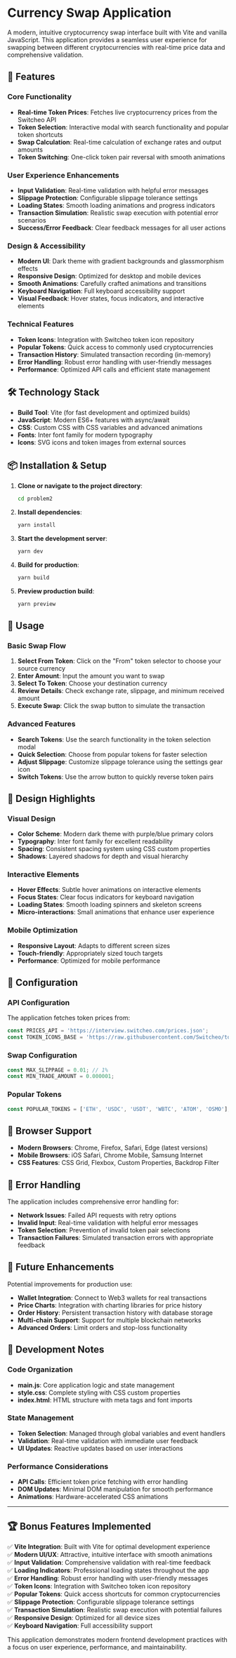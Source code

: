 # Currency Swap Application

A modern, intuitive cryptocurrency swap interface built with Vite and vanilla JavaScript. This application provides a seamless user experience for swapping between different cryptocurrencies with real-time price data and comprehensive validation.

## 🚀 Features

### Core Functionality

- **Real-time Token Prices**: Fetches live cryptocurrency prices from the Switcheo API
- **Token Selection**: Interactive modal with search functionality and popular token shortcuts
- **Swap Calculation**: Real-time calculation of exchange rates and output amounts
- **Token Switching**: One-click token pair reversal with smooth animations

### User Experience Enhancements

- **Input Validation**: Real-time validation with helpful error messages
- **Slippage Protection**: Configurable slippage tolerance settings
- **Loading States**: Smooth loading animations and progress indicators
- **Transaction Simulation**: Realistic swap execution with potential error scenarios
- **Success/Error Feedback**: Clear feedback messages for all user actions

### Design & Accessibility

- **Modern UI**: Dark theme with gradient backgrounds and glassmorphism effects
- **Responsive Design**: Optimized for desktop and mobile devices
- **Smooth Animations**: Carefully crafted animations and transitions
- **Keyboard Navigation**: Full keyboard accessibility support
- **Visual Feedback**: Hover states, focus indicators, and interactive elements

### Technical Features

- **Token Icons**: Integration with Switcheo token icon repository
- **Popular Tokens**: Quick access to commonly used cryptocurrencies
- **Transaction History**: Simulated transaction recording (in-memory)
- **Error Handling**: Robust error handling with user-friendly messages
- **Performance**: Optimized API calls and efficient state management

## 🛠️ Technology Stack

- **Build Tool**: Vite (for fast development and optimized builds)
- **JavaScript**: Modern ES6+ features with async/await
- **CSS**: Custom CSS with CSS variables and advanced animations
- **Fonts**: Inter font family for modern typography
- **Icons**: SVG icons and token images from external sources

## 📦 Installation & Setup

1. **Clone or navigate to the project directory**:

   ```bash
   cd problem2
   ```

2. **Install dependencies**:

   ```bash
   yarn install
   ```

3. **Start the development server**:

   ```bash
   yarn dev
   ```

4. **Build for production**:

   ```bash
   yarn build
   ```

5. **Preview production build**:
   ```bash
   yarn preview
   ```

## 🎯 Usage

### Basic Swap Flow

1. **Select From Token**: Click on the "From" token selector to choose your source currency
2. **Enter Amount**: Input the amount you want to swap
3. **Select To Token**: Choose your destination currency
4. **Review Details**: Check exchange rate, slippage, and minimum received amount
5. **Execute Swap**: Click the swap button to simulate the transaction

### Advanced Features

- **Search Tokens**: Use the search functionality in the token selection modal
- **Quick Selection**: Choose from popular tokens for faster selection
- **Adjust Slippage**: Customize slippage tolerance using the settings gear icon
- **Switch Tokens**: Use the arrow button to quickly reverse token pairs

## 🎨 Design Highlights

### Visual Design

- **Color Scheme**: Modern dark theme with purple/blue primary colors
- **Typography**: Inter font family for excellent readability
- **Spacing**: Consistent spacing system using CSS custom properties
- **Shadows**: Layered shadows for depth and visual hierarchy

### Interactive Elements

- **Hover Effects**: Subtle hover animations on interactive elements
- **Focus States**: Clear focus indicators for keyboard navigation
- **Loading States**: Smooth loading spinners and skeleton screens
- **Micro-interactions**: Small animations that enhance user experience

### Mobile Optimization

- **Responsive Layout**: Adapts to different screen sizes
- **Touch-friendly**: Appropriately sized touch targets
- **Performance**: Optimized for mobile performance

## 🔧 Configuration

### API Configuration

The application fetches token prices from:

```javascript
const PRICES_API = 'https://interview.switcheo.com/prices.json';
const TOKEN_ICONS_BASE = 'https://raw.githubusercontent.com/Switcheo/token-icons/main/tokens/';
```

### Swap Configuration

```javascript
const MAX_SLIPPAGE = 0.01; // 1%
const MIN_TRADE_AMOUNT = 0.000001;
```

### Popular Tokens

```javascript
const POPULAR_TOKENS = ['ETH', 'USDC', 'USDT', 'WBTC', 'ATOM', 'OSMO'];
```

## 📱 Browser Support

- **Modern Browsers**: Chrome, Firefox, Safari, Edge (latest versions)
- **Mobile Browsers**: iOS Safari, Chrome Mobile, Samsung Internet
- **CSS Features**: CSS Grid, Flexbox, Custom Properties, Backdrop Filter

## 🚨 Error Handling

The application includes comprehensive error handling for:

- **Network Issues**: Failed API requests with retry options
- **Invalid Input**: Real-time validation with helpful error messages
- **Token Selection**: Prevention of invalid token pair selections
- **Transaction Failures**: Simulated transaction errors with appropriate feedback

## 🔮 Future Enhancements

Potential improvements for production use:

- **Wallet Integration**: Connect to Web3 wallets for real transactions
- **Price Charts**: Integration with charting libraries for price history
- **Order History**: Persistent transaction history with database storage
- **Multi-chain Support**: Support for multiple blockchain networks
- **Advanced Orders**: Limit orders and stop-loss functionality

## 📝 Development Notes

### Code Organization

- **main.js**: Core application logic and state management
- **style.css**: Complete styling with CSS custom properties
- **index.html**: HTML structure with meta tags and font imports

### State Management

- **Token Selection**: Managed through global variables and event handlers
- **Validation**: Real-time validation with immediate user feedback
- **UI Updates**: Reactive updates based on user interactions

### Performance Considerations

- **API Calls**: Efficient token price fetching with error handling
- **DOM Updates**: Minimal DOM manipulation for smooth performance
- **Animations**: Hardware-accelerated CSS animations

---

## 🏆 Bonus Features Implemented

✅ **Vite Integration**: Built with Vite for optimal development experience  
✅ **Modern UI/UX**: Attractive, intuitive interface with smooth animations  
✅ **Input Validation**: Comprehensive validation with real-time feedback  
✅ **Loading Indicators**: Professional loading states throughout the app  
✅ **Error Handling**: Robust error handling with user-friendly messages  
✅ **Token Icons**: Integration with Switcheo token icon repository  
✅ **Popular Tokens**: Quick access shortcuts for common cryptocurrencies  
✅ **Slippage Protection**: Configurable slippage tolerance settings  
✅ **Transaction Simulation**: Realistic swap execution with potential failures  
✅ **Responsive Design**: Optimized for all device sizes  
✅ **Keyboard Navigation**: Full accessibility support

This application demonstrates modern frontend development practices with a focus on user experience, performance, and maintainability.
